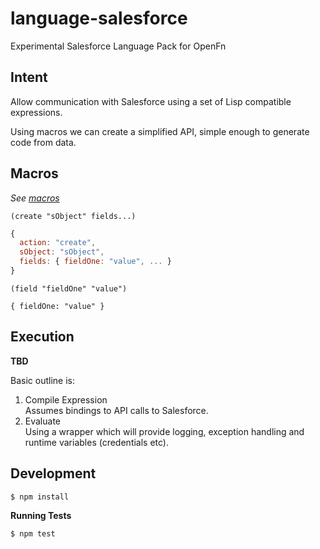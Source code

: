 language-salesforce
===================

Experimental Salesforce Language Pack for OpenFn

Intent
------

Allow communication with Salesforce using a set of Lisp compatible expressions.

Using macros we can create a simplified API, simple enough to generate
code from data.

Macros
------

*See [macros](include/macros.ls)*

`(create "sObject" fields...)`  
```js
{
  action: "create",
  sObject: "sObject",
  fields: { fieldOne: "value", ... }
}
```

`(field "fieldOne" "value")`  
```
{ fieldOne: "value" }
```

Execution
---------

**TBD**

Basic outline is:

1. Compile Expression  
   Assumes bindings to API calls to Salesforce.
2. Evaluate  
   Using a wrapper which will provide logging, exception handling and
   runtime variables (credentials etc).

Development
-----------

```
$ npm install
```

**Running Tests**

```
$ npm test
```




